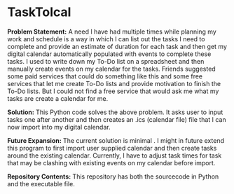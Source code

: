# TaskToIcal
**Problem Statement:** A need I have had multiple times while planning my work and schedule is a way in which I can list out the tasks I need to complete and provide an estimate of duration for each task and then get my digital calendar automatically populated with events to complete these tasks.  I used to write down my To-Do list on a spreadsheet and then manually create events on my calendar for the tasks. Friends suggested some paid services that could do something like this and some free services that let me create To-Do lists and provide motivation to finish the To-Do lists. But I could not find a free service that would ask me what my tasks are create a calendar for me.

**Solution:** This Python code solves the above problem. It asks user to input tasks one after another and then creates an .ics (calendar file) file that I can now import into my digital calendar.

**Future Expansion:** The current solution is minimal . I might in future extend this program to first import user supplied calendar and then create tasks around the existing calendar. Currently, I have to adjust task times for task that may be clashing with existing events on my calendar before import. 

**Repository Contents:** This repository has both the sourcecode in Python and the executable file. 


